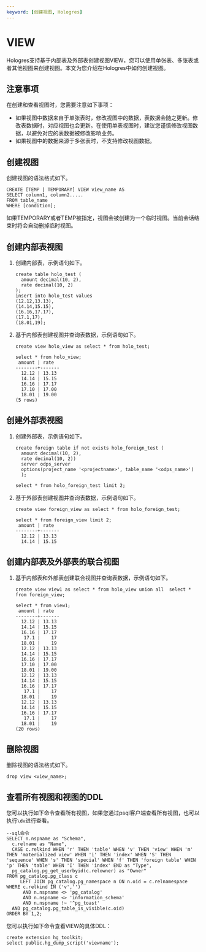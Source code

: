 ```yaml
---
keyword: [创建视图, Hologres]
---
```


# VIEW

Hologres支持基于内部表及外部表创建视图VIEW，您可以使用单张表、多张表或者其他视图来创建视图。本文为您介绍在Hologres中如何创建视图。

## 注意事项

在创建和查看视图时，您需要注意如下事项：

-   如果视图中数据来自于单张表时，修改视图中的数据，表数据会随之更新。修改表数据时，对应视图也会更新。在使用单表视图时，建议您谨慎修改视图数据，以避免对应的表数据被修改影响业务。
-   如果视图中的数据来源于多张表时，不支持修改视图数据。

## 创建视图

创建视图的语法格式如下。

```
CREATE [TEMP | TEMPORARY] VIEW view_name AS
SELECT column1, column2.....
FROM table_name
WHERE [condition];
```

如果TEMPORARY或者TEMP被指定，视图会被创建为一个临时视图。当前会话结束时将会自动删掉临时视图。

## 创建内部表视图

1.  创建内部表，示例语句如下。

    ```
    create table holo_test (
      amount decimal(10, 2), 
      rate decimal(10, 2)
    );
    insert into holo_test values 
    (12.12,13.13),
    (14.14,15.15),
    (16.16,17.17),
    (17.1,17),
    (18.01,19);
    ```

2.  基于内部表创建视图并查询表数据，示例语句如下。

    ```
    create view holo_view as select * from holo_test;
    
    select * from holo_view;
     amount | rate
    --------+-------
      12.12 | 13.13
      14.14 | 15.15
      16.16 | 17.17
      17.10 | 17.00
      18.01 | 19.00
    (5 rows)
    ```


## 创建外部表视图

1.  创建外部表，示例语句如下。

    ```
    create foreign table if not exists holo_foreign_test (
      amount decimal(10, 2), 
      rate decimal(10, 2)) 
      server odps_server 
      options(project_name '<projectname>', table_name '<odps_name>')
      );
      
    select * from holo_foreign_test limit 2;
    ```

2.  基于外部表创建视图并查询表数据，示例语句如下。

    ```
    create view foreign_view as select * from holo_foreign_test;
    
    select * from foreign_view limit 2;
     amount | rate
    --------+-------
      12.12 | 13.13
      14.14 | 15.15
    ```


## 创建内部表及外部表的联合视图

1.  基于内部表和外部表创建联合视图并查询表数据，示例语句如下。

    ```
    create view view1 as select * from holo_view union all  select * from foreign_view;
    
    select * from view1;
     amount | rate
    --------+-------
      12.12 | 13.13
      14.14 | 15.15
      16.16 | 17.17
       17.1 |    17
      18.01 |    19
      12.12 | 13.13
      14.14 | 15.15
      16.16 | 17.17
      17.10 | 17.00
      18.01 | 19.00
      12.12 | 13.13
      14.14 | 15.15
      16.16 | 17.17
       17.1 |    17
      18.01 |    19
      12.12 | 13.13
      14.14 | 15.15
      16.16 | 17.17
       17.1 |    17
      18.01 |    19
    (20 rows)
    ```


## 删除视图

删除视图的语法格式如下。

```
drop view <view_name>;
```

## 查看所有视图和视图的DDL

您可以执行如下命令查看所有视图，如果您通过psql客户端查看所有视图，也可以执行`\dv`进行查看。

```
--sql命令
SELECT n.nspname as "Schema",
  c.relname as "Name",
  CASE c.relkind WHEN 'r' THEN 'table' WHEN 'v' THEN 'view' WHEN 'm' THEN 'materialized view' WHEN 'i' THEN 'index' WHEN 'S' THEN 'sequence' WHEN 's' THEN 'special' WHEN 'f' THEN 'foreign table' WHEN 'p' THEN 'table' WHEN 'I' THEN 'index' END as "Type",
  pg_catalog.pg_get_userbyid(c.relowner) as "Owner"
FROM pg_catalog.pg_class c
     LEFT JOIN pg_catalog.pg_namespace n ON n.oid = c.relnamespace
WHERE c.relkind IN ('v','')
      AND n.nspname <> 'pg_catalog'
      AND n.nspname <> 'information_schema'
      AND n.nspname !~ '^pg_toast'
  AND pg_catalog.pg_table_is_visible(c.oid)
ORDER BY 1,2;
```

您可以执行如下命令查看VIEW的具体DDL：

```
create extension hg_toolkit;
select public.hg_dump_script('viewname');
```

